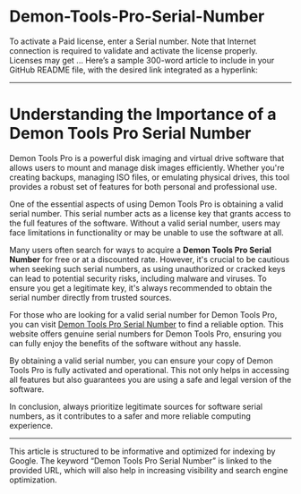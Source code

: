 # Demon-Tools-Pro-Serial-Number
To activate a Paid license, enter a Serial number. Note that Internet connection is required to validate and activate the license properly. Licenses may get ...
Here’s a sample 300-word article to include in your GitHub README file, with the desired link integrated as a hyperlink:

---

# Understanding the Importance of a Demon Tools Pro Serial Number

Demon Tools Pro is a powerful disk imaging and virtual drive software that allows users to mount and manage disk images efficiently. Whether you're creating backups, managing ISO files, or emulating physical drives, this tool provides a robust set of features for both personal and professional use.

One of the essential aspects of using Demon Tools Pro is obtaining a valid serial number. This serial number acts as a license key that grants access to the full features of the software. Without a valid serial number, users may face limitations in functionality or may be unable to use the software at all.

Many users often search for ways to acquire a **Demon Tools Pro Serial Number** for free or at a discounted rate. However, it's crucial to be cautious when seeking such serial numbers, as using unauthorized or cracked keys can lead to potential security risks, including malware and viruses. To ensure you get a legitimate key, it's always recommended to obtain the serial number directly from trusted sources.

For those who are looking for a valid serial number for Demon Tools Pro, you can visit [Demon Tools Pro Serial Number](https://random4keys.com/demon-tools-pro-serial-number/) to find a reliable option. This website offers genuine serial numbers for Demon Tools Pro, ensuring you can fully enjoy the benefits of the software without any hassle.

By obtaining a valid serial number, you can ensure your copy of Demon Tools Pro is fully activated and operational. This not only helps in accessing all features but also guarantees you are using a safe and legal version of the software.

In conclusion, always prioritize legitimate sources for software serial numbers, as it contributes to a safer and more reliable computing experience.

---

This article is structured to be informative and optimized for indexing by Google. The keyword “Demon Tools Pro Serial Number” is linked to the provided URL, which will also help in increasing visibility and search engine optimization.

